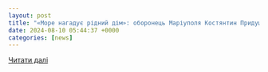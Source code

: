 ```yaml
---
layout: post
title: "«Море нагадує рідний дім»: оборонець Маріуполя Костянтин Придущенко отримав власну квартиру в Одесі. Читайте на UKR.NET"
date: 2024-08-10 05:44:37 +0000
categories: [news]
---
```


[Читати далі](https://www.ukr.net/news/details/odesa/105988253.html)
